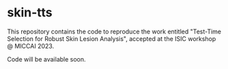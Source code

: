 # skin-tts
This repository contains the code to reproduce the work entitled "Test-Time Selection for Robust Skin Lesion Analysis", accepted at the ISIC workshop @ MICCAI 2023. 

Code will be available soon.
